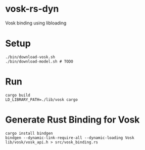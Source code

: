 # vosk-rs-dyn

Vosk binding using libloading

# Setup

```
./bin/download-vosk.sh
./bin/download-model.sh # TODO
```

# Run

```
cargo build
LD_LIBRARY_PATH=./lib/vosk cargo
```

# Generate Rust Binding for Vosk

```
cargo install bindgen
bindgen --dynamic-link-require-all --dynamic-loading Vosk lib/vosk/vosk_api.h > src/vosk_binding.rs
```
